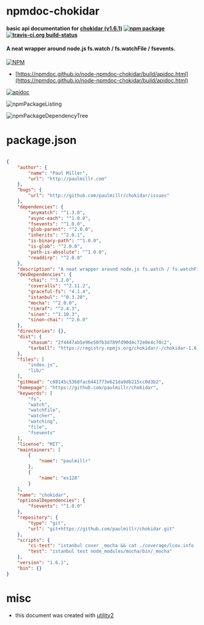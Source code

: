# npmdoc-chokidar

#### basic api documentation for  [chokidar (v1.6.1)](https://github.com/paulmillr/chokidar)  [![npm package](https://img.shields.io/npm/v/npmdoc-chokidar.svg?style=flat-square)](https://www.npmjs.org/package/npmdoc-chokidar) [![travis-ci.org build-status](https://api.travis-ci.org/npmdoc/node-npmdoc-chokidar.svg)](https://travis-ci.org/npmdoc/node-npmdoc-chokidar)

#### A neat wrapper around node.js fs.watch / fs.watchFile / fsevents.

[![NPM](https://nodei.co/npm/chokidar.png?downloads=true&downloadRank=true&stars=true)](https://www.npmjs.com/package/chokidar)

- [https://npmdoc.github.io/node-npmdoc-chokidar/build/apidoc.html](https://npmdoc.github.io/node-npmdoc-chokidar/build/apidoc.html)

[![apidoc](https://npmdoc.github.io/node-npmdoc-chokidar/build/screenCapture.buildCi.browser.%252Ftmp%252Fbuild%252Fapidoc.html.png)](https://npmdoc.github.io/node-npmdoc-chokidar/build/apidoc.html)

![npmPackageListing](https://npmdoc.github.io/node-npmdoc-chokidar/build/screenCapture.npmPackageListing.svg)

![npmPackageDependencyTree](https://npmdoc.github.io/node-npmdoc-chokidar/build/screenCapture.npmPackageDependencyTree.svg)



# package.json

```json

{
    "author": {
        "name": "Paul Miller",
        "url": "http://paulmillr.com"
    },
    "bugs": {
        "url": "http://github.com/paulmillr/chokidar/issues"
    },
    "dependencies": {
        "anymatch": "^1.3.0",
        "async-each": "^1.0.0",
        "fsevents": "^1.0.0",
        "glob-parent": "^2.0.0",
        "inherits": "^2.0.1",
        "is-binary-path": "^1.0.0",
        "is-glob": "^2.0.0",
        "path-is-absolute": "^1.0.0",
        "readdirp": "^2.0.0"
    },
    "description": "A neat wrapper around node.js fs.watch / fs.watchFile / fsevents.",
    "devDependencies": {
        "chai": "^3.2.0",
        "coveralls": "^2.11.2",
        "graceful-fs": "4.1.4",
        "istanbul": "^0.3.20",
        "mocha": "^2.0.0",
        "rimraf": "^2.4.3",
        "sinon": "^1.10.3",
        "sinon-chai": "^2.6.0"
    },
    "directories": {},
    "dist": {
        "shasum": "2f4447ab5e96e50fb3d789fd90d4c72e0e4c70c2",
        "tarball": "https://registry.npmjs.org/chokidar/-/chokidar-1.6.1.tgz"
    },
    "files": [
        "index.js",
        "lib/"
    ],
    "gitHead": "c08145c5368fac6441773e621da9db215cc0d3b2",
    "homepage": "https://github.com/paulmillr/chokidar",
    "keywords": [
        "fs",
        "watch",
        "watchFile",
        "watcher",
        "watching",
        "file",
        "fsevents"
    ],
    "license": "MIT",
    "maintainers": [
        {
            "name": "paulmillr"
        },
        {
            "name": "es128"
        }
    ],
    "name": "chokidar",
    "optionalDependencies": {
        "fsevents": "^1.0.0"
    },
    "repository": {
        "type": "git",
        "url": "git+https://github.com/paulmillr/chokidar.git"
    },
    "scripts": {
        "ci-test": "istanbul cover _mocha && cat ./coverage/lcov.info | coveralls",
        "test": "istanbul test node_modules/mocha/bin/_mocha"
    },
    "version": "1.6.1",
    "bin": {}
}
```



# misc
- this document was created with [utility2](https://github.com/kaizhu256/node-utility2)

